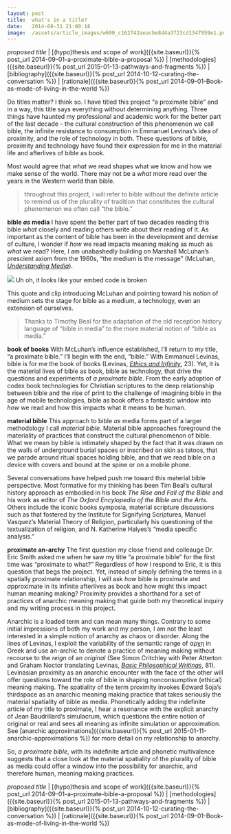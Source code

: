 ```yaml
---
layout:	post
title:	what's in a title?
date:	2014-08-31 21:00:18
image:	/assets/article_images/w600_c162742aeacbe8d4a3723cd1347959e1.png
---
```

*proposed title* | [(hypo)thesis and scope of work]({{site.baseurl}}{% post_url 2014-09-01-a-proximate-bible-a-proposal %}) | [methodologies]({{site.baseurl}}{% post_url 2015-01-13-pathways-and-fragments %}) | [bibliography]({{site.baseurl}}{% post_url 2014-10-12-curating-the-conversation %}) | [rationale]({{site.baseurl}}{% post_url 2014-09-01-Book-as-mode-of-living-in-the-world %})

Do titles matter? I think so. I have titled this project “a proximate bible” and in a way, this title says everything without determining anything. Three things have haunted my professional and academic work for the better part of the last decade - the cultural construction of this phenomenon we call bible, the infinite resistance to consumption in Emmanuel Levinas’s idea of proximity, and the role of technology in both. These questions of bible, proximity and technology have found their expression for me in the material life and afterlives of bible as book.

Most would agree that *what* we read shapes what we know and how we make sense of the world. There may not be a *what* more read over the years in the Western world than bible.

> throughout this project, i will refer to bible without the definite article to remind us of the plurality of tradition that constitutes the cultural phenomenon we often call “the bible.”

**bible *as* media**
I have spent the better part of two decades reading this bible *what* closely and reading others write about their reading of it. As important as the content of bible has been in the development and demise of culture, I wonder if *how* we read impacts meaning making as much as *what* we read? Here, I am unabashedly building on Marshall McLuhan’s prescient axiom from the 1960s, “the medium is the message” (McLuhan, [*Understanding Media*](http://amzn.com/B00DIEZI7U)).

![](/assets/article_images/w600_c162742aeacbe8d4a3723cd1347959e1.png)
Uh oh, it looks like your embed code is broken

This quote and clip introducing McLuhan and pointing toward his notion of medium sets the stage for bible as a medium, a technology, even an extension of ourselves.

> Thanks to Timothy Beal for the adaptation of the old reception history language of “bible in media” to the more material notion of “bible as media.”

**book of books**
With McLuhan’s influence established, I’ll return to my title, “a proximate bible.” I’ll begin with the end, “bible.” With Emmanuel Levinas, bible is for me the book of books (Levinas, [*Ethics and Infinity*](http://books.google.com/books/about/Ethics_and_Infinity.html?id=jvTfAAAAMAAJ), 23). Yet, it is the material lives of bible as book, bible as technology, that drive the questions and experiments of *a proximate bible*. From the early adoption of codex book technologies for Christian scriptures to the deep relationship between bible and the rise of print to the challenge of imagining bible in the age of mobile technologies, bible as book offers a fantastic window into *how* we read and how this impacts what it means to be human.

**material bible**
This approach to bible *as* media forms part of a larger methodology I call *material bible*. Material bible approaches foreground the materiality of practices that construct the cultural phenomenon of bible. What we mean by bible is intimately shaped by the fact that it was drawn on the walls of underground burial spaces or inscribed on skin as tatoos, that we parade around ritual spaces holding bible, and that we read bible on a device with covers and bound at the spine or on a mobile phone.

Several conversations have helped push me toward this material bible perspective. Most formative for my thinking has been Tim Beal’s cultural history approach as embodied in his book *The Rise and Fall of the Bible* and his work as editor of *The Oxford Encylopedia of the Bible and the Arts*. Others include the iconic books symposia, material scripture discussions such as that fostered by the Institute for Signifying Scriptures, Manuel Vasquez’s Material Theory of Religion, particularly his questioning of the textualization of religion, and N. Katherine Halyes’s “media specific analysis.”

**proximate an-archy**
The first question my close friend and colleauge Dr. Eric Smith asked me when he saw my title “a proximate bible” for the first time was “proximate to what?” Regardless of how I respond to Eric, it is this question that begs the project. Yet, instead of simply defining the terms in a spatially proximate relationship, I will ask *how* bible is proximate and *a*pproximate in its infinite afterlives as book and how might this impact human meaning making? Proximity provides a shorthand for a set of practices of anarchic meaning making that guide both my theoretical inquiry and my writing process in this project.

Anarchic is a loaded term and can mean many things. Contrary to some initial impressions of both my work and my person, I am not the least interested in a simple notion of anarchy as chaos or disorder. Along the lines of Levinas, I exploit the variability of the semantic range of αρχη in Greek and use an-archic to denote a practice of meaning making without recourse to the *reign* of an *original* (See Simon Critchley with Peter Atterton and Graham Noctor translating Levinas, [*Basic Philosophical Writings*](http://amzn.com/0253210798), 81). Levinasian proximity as an anarchic encounter with the face of the other will offer questions toward the role of bible in shaping nonconsumptive (ethical) meaning making. The spatiality of the term proximity invokes Edward Soja’s thirdspace as an anarchic meaning making practice that takes seriously the material spatiality of bible as media. Phonetically adding the indefinite article of my title to proximate, I hear a resonance with the explicit anarchy of Jean Baudrillard’s simulacrum, which questions the entire notion of original or real and sees all meaning as infinite simulation or approximation. See [anarchic approximations]({{site.baseurl}}{% post_url 2015-01-11-anarchic-approximations %}) for more detail on my relationship to anarchy.

So, *a proximate bible*, with its indefinite article and phonetic multivalence suggests that a close look at the material spatiality of the plurality of bible as media could offer a window into the possibility for anarchic, and therefore human, meaning making practices.

*proposed title* | [(hypo)thesis and scope of work]({{site.baseurl}}{% post_url 2014-09-01-a-proximate-bible-a-proposal %}) | [methodologies]({{site.baseurl}}{% post_url 2015-01-13-pathways-and-fragments %}) | [bibliography]({{site.baseurl}}{% post_url 2014-10-12-curating-the-conversation %}) | [rationale]({{site.baseurl}}{% post_url 2014-09-01-Book-as-mode-of-living-in-the-world %})
